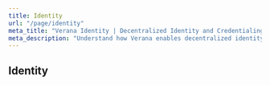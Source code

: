 ```yaml
---
title: Identity
url: "/page/identity"
meta_title: "Verana Identity | Decentralized Identity and Credentialing"
meta_description: "Understand how Verana enables decentralized identity, verifiable credentials, and interoperable trust registries for secure digital interactions."
---
```


## Identity
